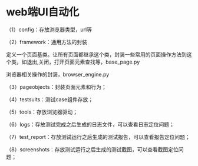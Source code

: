 # web端UI自动化

（1）config：存放浏览器类型，url等

（2）framework：通用方法的封装

定义一个页面基类。让所有页面都继承这个类，封装一些常用的页面操作方法到这个类，如退出,关闭，打开页面元素查找等，base_page.py

浏览器相关操作的封装，browser_engine.py

（3）pageobjects：封装页面元素和行为；

（4）testsuits：测试case组件存放；

（5）tools：存放浏览器驱动；

（6）logs：存放测试完成之后生成的日志文件，可以查看日志定位问题；

（7）test_report：存放测试运行之后生成的测试报告，可以查看报告定位问题；

（8）screenshots：存放测试运行之后生成的测试截图，可以查看截图定位问题；

